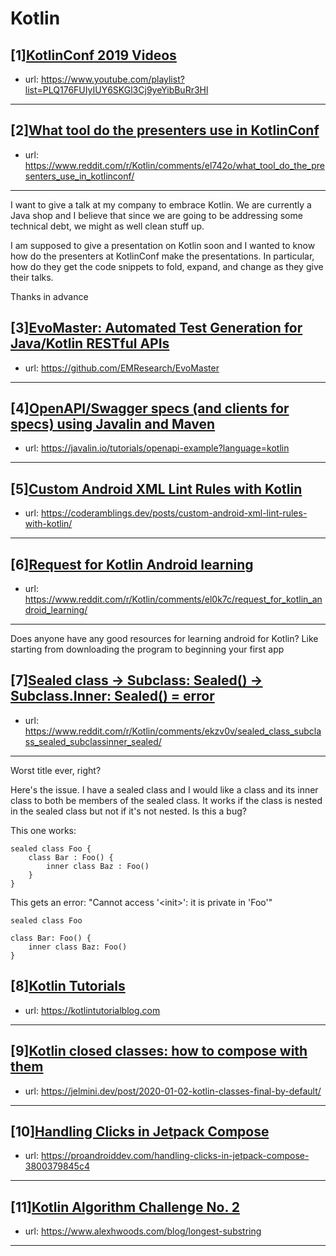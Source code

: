 # Kotlin
## [1][KotlinConf 2019 Videos](https://www.reddit.com/r/Kotlin/comments/ebd0np/kotlinconf_2019_videos/)
- url: https://www.youtube.com/playlist?list=PLQ176FUIyIUY6SKGl3Cj9yeYibBuRr3Hl
---

## [2][What tool do the presenters use in KotlinConf](https://www.reddit.com/r/Kotlin/comments/el742o/what_tool_do_the_presenters_use_in_kotlinconf/)
- url: https://www.reddit.com/r/Kotlin/comments/el742o/what_tool_do_the_presenters_use_in_kotlinconf/
---
I want to give a talk at my company to embrace Kotlin. We are currently a Java shop and I believe that since we are going to be addressing some technical debt, we might as well clean stuff up.

I am supposed to give a presentation on Kotlin soon and I wanted to know how do the presenters at KotlinConf make the presentations. In particular, how do they get the code snippets to fold, expand, and change as they give their talks. 

Thanks in advance
## [3][EvoMaster: Automated Test Generation for Java/Kotlin RESTful APIs](https://www.reddit.com/r/Kotlin/comments/el935m/evomaster_automated_test_generation_for/)
- url: https://github.com/EMResearch/EvoMaster
---

## [4][OpenAPI/Swagger specs (and clients for specs) using Javalin and Maven](https://www.reddit.com/r/Kotlin/comments/ekv8ht/openapiswagger_specs_and_clients_for_specs_using/)
- url: https://javalin.io/tutorials/openapi-example?language=kotlin
---

## [5][Custom Android XML Lint Rules with Kotlin](https://www.reddit.com/r/Kotlin/comments/ekwlfr/custom_android_xml_lint_rules_with_kotlin/)
- url: https://coderamblings.dev/posts/custom-android-xml-lint-rules-with-kotlin/
---

## [6][Request for Kotlin Android learning](https://www.reddit.com/r/Kotlin/comments/el0k7c/request_for_kotlin_android_learning/)
- url: https://www.reddit.com/r/Kotlin/comments/el0k7c/request_for_kotlin_android_learning/
---
Does anyone have any good resources for learning android for Kotlin? Like starting from downloading the program to beginning your first app
## [7][Sealed class -&gt; Subclass: Sealed() -&gt; Subclass.Inner: Sealed() = error](https://www.reddit.com/r/Kotlin/comments/ekzv0v/sealed_class_subclass_sealed_subclassinner_sealed/)
- url: https://www.reddit.com/r/Kotlin/comments/ekzv0v/sealed_class_subclass_sealed_subclassinner_sealed/
---
Worst title ever, right?

Here's the issue. I have a sealed class and I would like a class and its inner class to both be members of the sealed class. It works if the class is nested in the sealed class but not if it's not nested. Is this a bug?

This one works:  

    sealed class Foo {
        class Bar : Foo() {
            inner class Baz : Foo()
        }
    }

This gets an error: "Cannot access '&lt;init&gt;': it is private in 'Foo'"

    sealed class Foo
    
    class Bar: Foo() {
        inner class Baz: Foo()
    }
## [8][Kotlin Tutorials](https://www.reddit.com/r/Kotlin/comments/ekro1y/kotlin_tutorials/)
- url: https://kotlintutorialblog.com
---

## [9][Kotlin closed classes: how to compose with them](https://www.reddit.com/r/Kotlin/comments/ekjb5c/kotlin_closed_classes_how_to_compose_with_them/)
- url: https://jelmini.dev/post/2020-01-02-kotlin-classes-final-by-default/
---

## [10][Handling Clicks in Jetpack Compose](https://www.reddit.com/r/Kotlin/comments/eksurq/handling_clicks_in_jetpack_compose/)
- url: https://proandroiddev.com/handling-clicks-in-jetpack-compose-3800379845c4
---

## [11][Kotlin Algorithm Challenge No. 2](https://www.reddit.com/r/Kotlin/comments/ekjscp/kotlin_algorithm_challenge_no_2/)
- url: https://www.alexhwoods.com/blog/longest-substring
---

